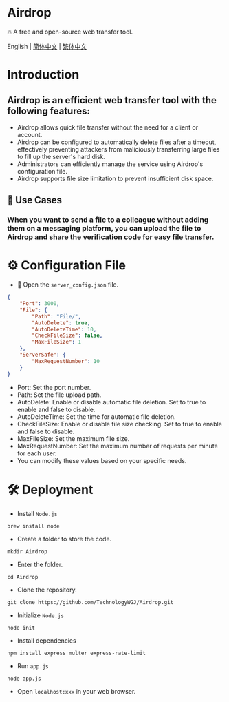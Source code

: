 # Airdrop
🔥 A free and open-source web transfer tool.

English | [简体中文](./README_CH.md) | [繁体中文](./README_CH_Hant.md)

# Introduction
## Airdrop is an efficient web transfer tool with the following features:
- Airdrop allows quick file transfer without the need for a client or account.
- Airdrop can be configured to automatically delete files after a timeout, effectively preventing attackers from maliciously transferring large files to fill up the server's hard disk.
- Administrators can efficiently manage the service using Airdrop's configuration file.
- Airdrop supports file size limitation to prevent insufficient disk space.

## 🔮 Use Cases
### When you want to send a file to a colleague without adding them on a messaging platform, you can upload the file to Airdrop and share the verification code for easy file transfer.

# ⚙️ Configuration File
- 📁 Open the `server_config.json` file.
```json
{
    "Port": 3000,
    "File": {
        "Path": "File/",
        "AutoDelete": true,
        "AutoDeleteTime": 10,
        "CheckFileSize": false,
        "MaxFileSize": 1
    },
    "ServerSafe": {
        "MaxRequestNumber": 10
    }
}
```
- Port: Set the port number.
- Path: Set the file upload path.
- AutoDelete: Enable or disable automatic file deletion. Set to true to enable and false to disable.
- AutoDeleteTime: Set the time for automatic file deletion.
- CheckFileSize: Enable or disable file size checking. Set to true to enable and false to disable.
- MaxFileSize: Set the maximum file size.
- MaxRequestNumber: Set the maximum number of requests per minute for each user.
- You can modify these values based on your specific needs.

# 🛠️ Deployment
- Install `Node.js`
```shell
brew install node
```
- Create a folder to store the code.
```shell
mkdir Airdrop
```
- Enter the folder.
```shell
cd Airdrop
```
- Clone the repository.
```shell
git clone https://github.com/TechnologyWGJ/Airdrop.git
```
- Initialize `Node.js`
```shell
node init
```
- Install dependencies
```shell
npm install express multer express-rate-limit
```
- Run `app.js`
```shell
node app.js
```
- Open `localhost:xxx` in your web browser.
